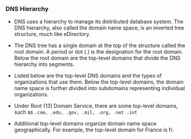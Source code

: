 ### DNS Hierarchy
- DNS uses a hierarchy to manage its distributed database system. The DNS hierarchy, also called the domain name space, is an inverted tree structure, much like eDirectory.

- The DNS tree has a single domain at the top of the structure called the root domain. A period or dot (.) is the designation for the root domain. Below the root domain are the top-level domains that divide the DNS hierarchy into segments.

- Listed below are the top-level DNS domains and the types of organizations that use them. Below the top-level domains, the domain name space is further divided into subdomains representing individual organizations.


- Under Root (13) Domain Service, there are some top-level domains, such as `.com, .edu, .gov, .mil, .org, .net .int` 

- Additional top-level domains organize domain name space geographically. For example, the top-level domain for France is fr. 

